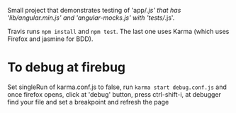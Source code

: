 Small project that demonstrates testing of 'app/*.js' that has 'lib/angular.min.js' and 'angular-mocks.js' with 'tests/*.js'.

Travis runs `npm install` and `npm test`. The last one uses Karma (which uses Firefox and jasmine for BDD).

# To debug at firebug

Set singleRun of karma.conf.js to false, run `karma start debug.conf.js` and once firefox opens, click at 'debug' button, press ctrl-shift-i, at debugger find your file and set a breakpoint and refresh the page
